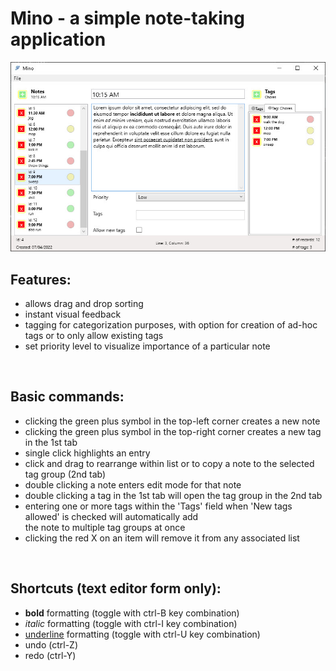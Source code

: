 Mino - a simple note-taking application
=======================================

![Mino screenshot](/screenshot.jpg?raw=true "Mino screenshot")

Features:
---------
- allows drag and drop sorting
- instant visual feedback
- tagging for categorization purposes, with option for creation of ad-hoc tags or to only allow existing tags
- set priority level to visualize importance of a particular note
<br />

Basic commands:
---------------
- clicking the green plus symbol in the top-left corner creates a new note
- clicking the green plus symbol in the top-right corner creates a new tag in the 1st tab
- single click highlights an entry
- click and drag to rearrange within list or to copy a note to the selected tag group (2nd tab)
- double clicking a note enters edit mode for that note
- double clicking a tag in the 1st tab will open the tag group in the 2nd tab
- entering one or more tags within the 'Tags' field when 'New tags allowed' is checked will automatically add<br />the note to multiple tag groups at once
- clicking the red X on an item will remove it from any associated list
<br />

Shortcuts (text editor form only):
----------------------------------
- **bold** formatting (toggle with ctrl-B key combination)
- _italic_ formatting (toggle with ctrl-I key combination)
- <u>underline</u> formatting (toggle with ctrl-U key combination)
- undo (ctrl-Z)
- redo (ctrl-Y)
